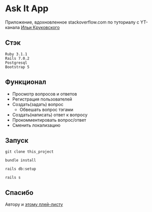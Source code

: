 # Ask It App

Приложение, вдохновленное stackoverflow.com по туториалу с YT-канала [Ильи Круковского](https://www.youtube.com/channel/UCN2waErKU52T_41pGgUimXw)

## Стэк
```
Ruby 3.1.1
Rails 7.0.2
Postgresql
Bootstrap 5
```

## Функционал

- Просмотр вопросов и ответов
- Регистрация пользователей
- Создать(задать) вопрос
    - Обвешать вопрос тэгами
- Создать(написать) ответ к вопросу
- Прокомментировать вопрос/ответ
- Сменить локализацию

## Запуск

```git clone this_project```

```bundle install```

```rails db:setup```

```rails s```

## Спасибо

Автору и [этому плей-листу](https://www.youtube.com/watch?v=6_ek4hokiak&list=PLWlFXymvoaJ_IY53-NQKwLCkR-KkZ_44-&ab_channel=IlyaKrukowski)
